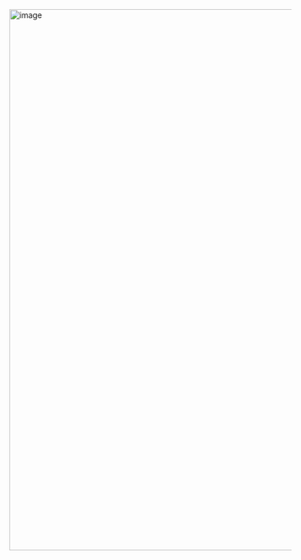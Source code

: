 <img width="968" alt="image" src="https://user-images.githubusercontent.com/103375085/176932592-0f83d117-a1ef-46ad-8eec-c10f7e591cba.png">
